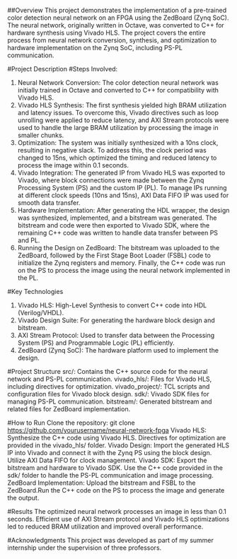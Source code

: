 ##Overview
This project demonstrates the implementation of a pre-trained color detection neural network on an FPGA using the ZedBoard (Zynq SoC). The neural network, originally written in Octave, was converted to C++ for hardware synthesis using Vivado HLS. The project covers the entire process from neural network conversion, synthesis, and optimization to hardware implementation on the Zynq SoC, including PS-PL communication.

#Project Description
#Steps Involved:
1) Neural Network Conversion: The color detection neural network was initially trained in Octave and converted to C++ for compatibility with Vivado HLS.
2) Vivado HLS Synthesis: The first synthesis yielded high BRAM utilization and latency issues. To overcome this, Vivado directives such as loop unrolling were applied to reduce latency, and AXI Stream protocols were used to handle the large BRAM utilization by processing the image in smaller chunks.
3) Optimization: The system was initially synthesized with a 10ns clock, resulting in negative slack. To address this, the clock period was changed to 15ns, which optimized the timing and reduced latency to process the image within 0.1 seconds.
4) Vivado Integration: The generated IP from Vivado HLS was exported to Vivado, where block connections were made between the Zynq Processing System (PS) and the custom IP (PL). To manage IPs running at different clock speeds (10ns and 15ns), AXI Data FIFO IP was used for smooth data transfer.
5) Hardware Implementation: After generating the HDL wrapper, the design was synthesized, implemented, and a bitstream was generated. The bitstream and code were then exported to Vivado SDK, where the remaining C++ code was written to handle data transfer between PS and PL.
6) Running the Design on ZedBoard: The bitstream was uploaded to the ZedBoard, followed by the First Stage Boot Loader (FSBL) code to initialize the Zynq registers and memory. Finally, the C++ code was run on the PS to process the image using the neural network implemented in the PL.

#Key Technologies
1) Vivado HLS: High-Level Synthesis to convert C++ code into HDL (Verilog/VHDL).
2) Vivado Design Suite: For generating the hardware block design and bitstream.
3) AXI Stream Protocol: Used to transfer data between the Processing System (PS) and Programmable Logic (PL) efficiently.
4) ZedBoard (Zynq SoC): The hardware platform used to implement the design.

#Project Structure
src/: Contains the C++ source code for the neural network and PS-PL communication.
vivado_hls/: Files for Vivado HLS, including directives for optimization.
vivado_project/: TCL scripts and configuration files for Vivado block design.
sdk/: Vivado SDK files for managing PS-PL communication.
bitstream/: Generated bitstream and related files for ZedBoard implementation.

#How to Run
Clone the repository: git clone https://github.com/yourusername/neural-network-fpga
Vivado HLS: Synthesize the C++ code using Vivado HLS. Directives for optimization are provided in the vivado_hls/ folder.
Vivado Design: Import the generated HLS IP into Vivado and connect it with the Zynq PS using the block design. Utilize AXI Data FIFO for clock management.
Vivado SDK: Export the bitstream and hardware to Vivado SDK. Use the C++ code provided in the sdk/ folder to handle the PS-PL communication and image processing.
ZedBoard Implementation: Upload the bitstream and FSBL to the ZedBoard.Run the C++ code on the PS to process the image and generate the output.

#Results
The optimized neural network processes an image in less than 0.1 seconds. Efficient use of AXI Stream protocol and Vivado HLS optimizations led to reduced BRAM utilization and improved overall performance.

#Acknowledgments
This project was developed as part of my summer internship under the supervision of three professors.
